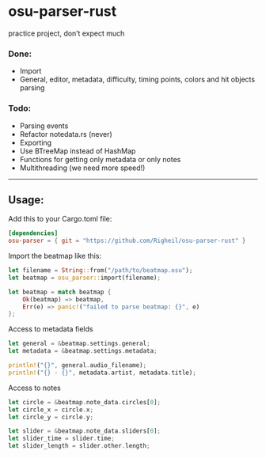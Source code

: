 # osu-parser-rust
practice project, don’t expect much

### Done:
- Import
- General, editor, metadata, difficulty, timing points, colors and hit objects parsing

### Todo:
- Parsing events
- Refactor notedata.rs (never)
- Exporting
- Use BTreeMap instead of HashMap
- Functions for getting only metadata or only notes
- Multithreading (we need more speed!)
____
## Usage:
Add this to your Cargo.toml file:
```toml
[dependencies]
osu-parser = { git = "https://github.com/Righeil/osu-parser-rust" }
```
Import the beatmap like this:

```rust
let filename = String::from("/path/to/beatmap.osu");
let beatmap = osu_parser::import(filename);

let beatmap = match beatmap {
    Ok(beatmap) => beatmap,
    Err(e) => panic!("failed to parse beatmap: {}", e)
};
```
Access to metadata fields
```rust
let general = &beatmap.settings.general;
let metadata = &beatmap.settings.metadata;

println!("{}", general.audio_filename);
println!("{} - {}", metadata.artist, metadata.title);
```
Access to notes
```rust
let circle = &beatmap.note_data.circles[0];
let circle_x = circle.x;
let circle_y = circle.y;

let slider = &beatmap.note_data.sliders[0];
let slider_time = slider.time;
let slider_length = slider.other.length;
```
